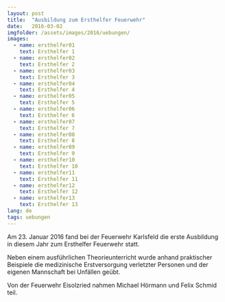 ```yaml
---
layout: post
title:  "Ausbildung zum Ersthelfer Feuerwehr"
date:   2016-03-02
imgfolder: /assets/images/2016/uebungen/
images:
  - name: ersthelfer01
    text: Ersthelfer 1
  - name: ersthelfer02
    text: Ersthelfer 2
  - name: ersthelfer03
    text: Ersthelfer 3
  - name: ersthelfer04
    text: Ersthelfer 4
  - name: ersthelfer05
    text: Ersthelfer 5
  - name: ersthelfer06
    text: Ersthelfer 6
  - name: ersthelfer07
    text: Ersthelfer 7
  - name: ersthelfer08
    text: Ersthelfer 8
  - name: ersthelfer09
    text: Ersthelfer 9
  - name: ersthelfer10
    text: Ersthelfer 10
  - name: ersthelfer11
    text: Ersthelfer 11
  - name: ersthelfer12
    text: Ersthelfer 12
  - name: ersthelfer13
    text: Ersthelfer 13
lang: de
tags: uebungen
---
```

Am 23. Januar 2016 fand bei der Feuerwehr Karlsfeld die erste Ausbildung in diesem Jahr zum Ersthelfer Feuerwehr statt.

Neben einem ausführlichen Theorieunterricht wurde anhand praktischer Beispiele die medizinische Erstversorgung verletzter Personen und der eigenen Mannschaft bei Unfällen geübt.

Von der Feuerwehr Eisolzried nahmen Michael Hörmann und Felix Schmid teil. 
